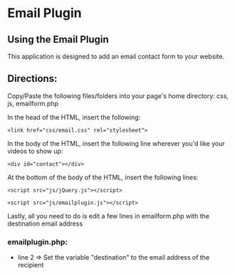 # Email Plugin

## Using the Email Plugin

This application is designed to add an email contact form to your website.

## Directions:

Copy/Paste the following files/folders into your page's home directory: css, js, emailform.php

In the head of the HTML, insert the following: 

    <link href="css/email.css" rel="stylesheet">

In the body of the HTML, insert the following line wherever you'd like your videos to show up:

    <div id="contact"></div>

At the bottom of the body of the HTML, insert the following lines:


    <script src="js/jQuery.js"></script>

    <script src="js/emailplugin.js"></script>

Lastly, all you need to do is edit a few lines in emailform.php with the destination email address

### emailplugin.php:

* line 2 => Set the variable "destination" to the email address of the recipient
